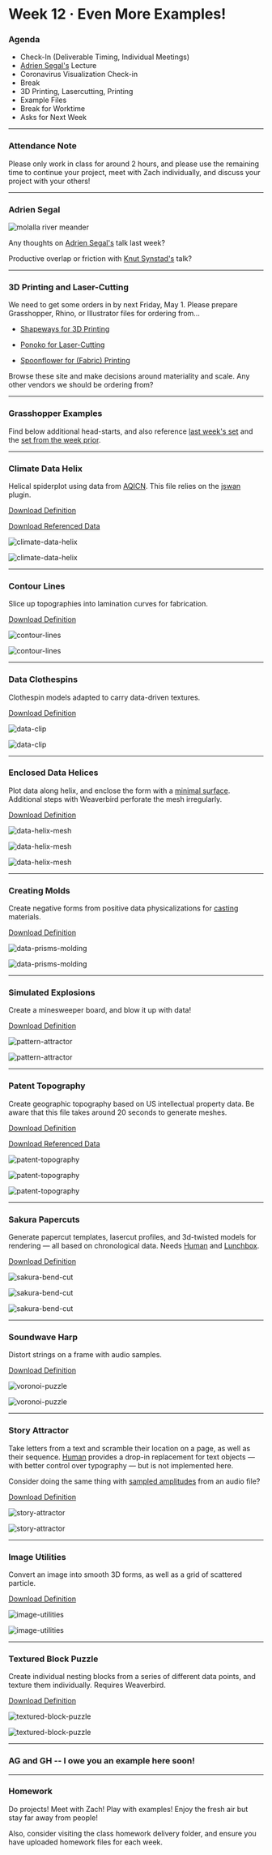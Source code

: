 # Week 12 · Even More Examples!

### Agenda

- Check-In (Deliverable Timing, Individual Meetings)
- [Adrien Segal's](https://www.adriensegal.com) Lecture
- Coronavirus Visualization Check-in
- Break
- 3D Printing, Lasercutting, Printing
- Example Files
- Break for Worktime
- Asks for Next Week

-----

### Attendance Note

Please only work in class for around 2 hours, and please use the remaining time to continue your project, meet with Zach individually, and discuss your project with your others! 

---

### Adrien Segal

![molalla river meander](https://static.wixstatic.com/media/9dd02e_66c469588578acbac498ff31a3f9aa54.jpg/v1/fill/w_915,h_400,al_c,q_85,usm_0.66_1.00_0.01/Top%2BMolalla%2Bcontrast.jpg)

Any thoughts on [Adrien Segal's](https://www.adriensegal.com) talk last week? 

Productive overlap or friction with [Knut Synstad's](http://knutsynstad.com) talk? 

----

### 3D Printing and Laser-Cutting

We need to get some orders in by next Friday, May 1. Please prepare Grasshopper, Rhino, or Illustrator files for ordering from...

- [Shapeways for 3D Printing](https://www.shapeways.com)

- [Ponoko for Laser-Cutting](https://www.ponoko.com)

- [Spoonflower for (Fabric) Printing](https://www.shapeways.com)

Browse these site and make decisions around materiality and scale. Any other vendors we should be ordering from?

-----


### Grasshopper Examples

Find below additional head-starts, and also reference [last week's set](../week11/README.md) and the [set from the week prior](../week10/README.md).

---

### Climate Data Helix

Helical spiderplot using data from [AQICN](https://aqicn.org/data-platform/covid19). This file relies on the [jswan](https://www.food4rhino.com/app/jswan) plugin.

[Download Definition](climate-data-helix-definition.gh)

[Download Referenced Data](waqi-covid19-airqualitydata-2020.csv)

![climate-data-helix](climate-data-helix-screenshot.png)

![climate-data-helix](climate-data-helix-grasshopper.png)

-----

### Contour Lines

Slice up topographies into lamination curves for fabrication.

[Download Definition](contour-lines-definition.gh)

![contour-lines](contour-lines-screenshot.png)

![contour-lines](contour-lines-grasshopper.png)

-----

### Data Clothespins

Clothespin models adapted to carry data-driven textures.

[Download Definition](data-clip-definition.gh)

![data-clip](data-clip-screenshot.png)

![data-clip](data-clip-grasshopper.png)

-----

### Enclosed Data Helices

Plot data along helix, and enclose the form with a [minimal surface](https://en.wikipedia.org/wiki/Minimal_surface). Additional steps with Weaverbird perforate the mesh irregularly.

[Download Definition](data-helix-mesh-definition.gh)

![data-helix-mesh](data-helix-mesh-screenshot.png)

![data-helix-mesh](data-helix-mesh-grasshopper.png)

![data-helix-mesh](data-helix-mesh-render.png)

-----

### Creating Molds

Create negative forms from positive data physicalizations for [casting](https://en.wikipedia.org/wiki/Molding_(process)) materials.

[Download Definition](data-prisms-molding-definition.gh)

![data-prisms-molding](data-prisms-molding-screenshot.png)

![data-prisms-molding](data-prisms-molding-grasshopper.png)

-----

### Simulated Explosions

Create a minesweeper board, and blow it up with data!

[Download Definition](minesweeper-definition.gh)

![pattern-attractor](minesweeper-screenshot.png)

![pattern-attractor](minesweeper-grasshopper.png)

-----

### Patent Topography

Create geographic topography based on US intellectual property data. Be aware that this file takes around 20 seconds to generate meshes.

[Download Definition](patent-topography-definition.gh)

[Download Referenced Data](data.csv)

![patent-topography](patent-topography-screenshot.png)

![patent-topography](patent-topography-grasshopper.png)

![patent-topography](patent-topography-render.png)

-----

### Sakura Papercuts

Generate papercut templates, lasercut profiles, and 3d-twisted models for rendering — all based on chronological data. Needs [Human](https://www.food4rhino.com/app/human) and [Lunchbox](https://www.food4rhino.com/app/lunchbox#).

[Download Definition](sakura-bend-cut-definition.gh)

![sakura-bend-cut](sakura-bend-cut-screenshot.png)

![sakura-bend-cut](sakura-bend-cut-grasshopper.png)

![sakura-bend-cut](sakura-bend-cut-render.png)

-----

### Soundwave Harp

Distort strings on a frame with audio samples.

[Download Definition](soundwave-harp-definition.gh)

![voronoi-puzzle](soundwave-harp-screenshot.png)

![voronoi-puzzle](soundwave-harp-grasshopper.png)

-----

### Story Attractor

Take letters from a text and scramble their location on a page, as well as their sequence. [Human](https://www.food4rhino.com/app/human) provides a drop-in replacement for text objects — with better control over typography — but is not implemented here. 

Consider doing the same thing with [sampled amplitudes](https://github.com/zachpino/digidev-s18/blob/master/week09/README.md) from an audio file?

[Download Definition](story-attractor-definition.gh)

![story-attractor](story-attractor-screenshot.png)

![story-attractor](story-attractor-grasshopper.png)

-----

### Image Utilities

Convert an image into smooth 3D forms, as well as a grid of scattered particle.

[Download Definition](image-utilities-definition.gh)

![image-utilities](image-utilities-screenshot.png)

![image-utilities](image-utilities-grasshopper.png)

-----

### Textured Block Puzzle

Create individual nesting blocks from a series of different data points, and texture them individually. Requires Weaverbird.

[Download Definition](textured-block-puzzle-definition.gh)

![textured-block-puzzle](textured-block-puzzle-screenshot.png)

![textured-block-puzzle](textured-block-puzzle-grasshopper.png)

----

### AG and GH -- I owe you an example here soon!

-----

### Homework

Do projects! Meet with Zach! Play with examples! Enjoy the fresh air but stay far away from people! 

Also, consider visiting the class homework delivery folder, and ensure you have uploaded homework files for each week. 